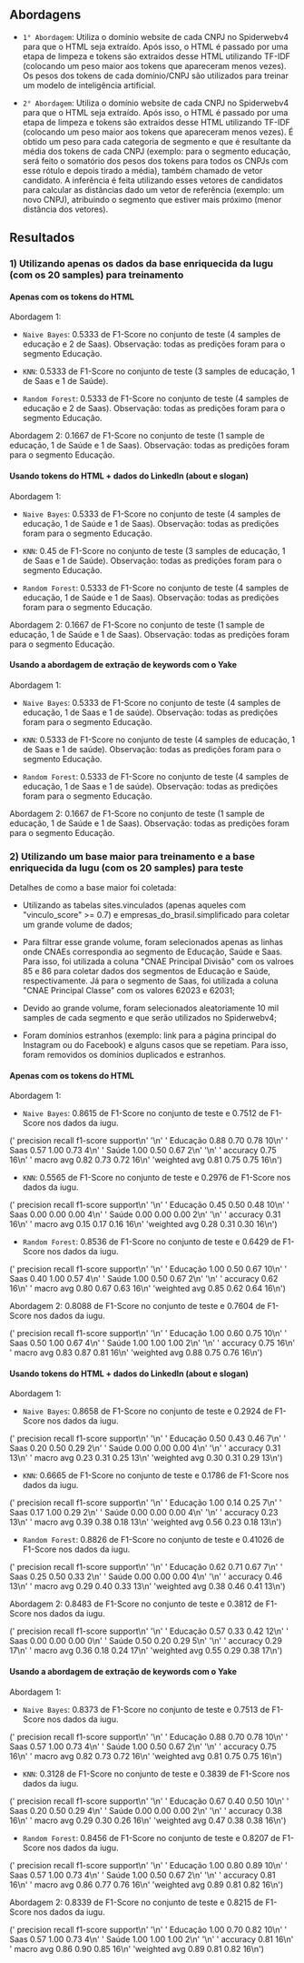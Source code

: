 ## Abordagens

* `1° Abordagem`: Utiliza o domínio website de cada CNPJ no Spiderwebv4 para que o HTML seja extraído. Após isso, o HTML é passado por uma etapa de limpeza e tokens são extraídos desse HTML utilizando TF-IDF (colocando um peso maior aos tokens que apareceram menos vezes). Os pesos dos tokens de cada domínio/CNPJ são utilizados para treinar um modelo de inteligência artificial.

* `2° Abordagem`: Utiliza o domínio website de cada CNPJ no Spiderwebv4 para que o HTML seja extraído. Após isso, o HTML é passado por uma etapa de limpeza e tokens são extraídos desse HTML utilizando TF-IDF (colocando um peso maior aos tokens que apareceram menos vezes). É obtido um peso para cada categoria de segmento e que é resultante da média dos tokens de cada CNPJ (exemplo: para o segmento educação, será feito o somatório dos pesos dos tokens para todos os CNPJs com esse rótulo e depois tirado a média), também chamado de vetor candidato. A inferência é feita utilizando esses vetores de candidatos para calcular as distâncias dado um vetor de referência (exemplo: um novo CNPJ), atribuindo o segmento que estiver mais próximo (menor distância dos vetores).

## Resultados

### 1) Utilizando apenas os dados da base enriquecida da Iugu (com os 20 samples) para treinamento

#### Apenas com os tokens do HTML

Abordagem 1:

* `Naive Bayes`: 0.5333 de F1-Score no conjunto de teste (4 samples de educação e 2 de Saas). Observação: todas as predições foram para o segmento Educação.

* `KNN`: 0.5333 de F1-Score no conjunto de teste (3 samples de educação, 1 de Saas e 1 de Saúde).

* `Random Forest`: 0.5333 de F1-Score no conjunto de teste (4 samples de educação e 2 de Saas). Observação: todas as predições foram para o segmento Educação.

Abordagem 2: 0.1667 de F1-Score no conjunto de teste (1 sample de educação, 1 de Saúde e 1 de Saas). Observação: todas as predições foram para o segmento Educação.

#### Usando tokens do HTML + dados do LinkedIn (about e slogan)

Abordagem 1:

* `Naive Bayes`: 0.5333 de F1-Score no conjunto de teste (4 samples de educação, 1 de Saúde e 1 de Saas). Observação: todas as predições foram para o segmento Educação.

* `KNN`: 0.45 de F1-Score no conjunto de teste (3 samples de educação, 1 de Saas e 1 de Saúde). Observação: todas as predições foram para o segmento Educação.

* `Random Forest`: 0.5333 de F1-Score no conjunto de teste (4 samples de educação, 1 de Saúde e 1 de Saas). Observação: todas as predições foram para o segmento Educação.

Abordagem 2: 0.1667 de F1-Score no conjunto de teste (1 sample de educação, 1 de Saúde e 1 de Saas). Observação: todas as predições foram para o segmento Educação.

#### Usando a abordagem de extração de keywords com o Yake

Abordagem 1:

* `Naive Bayes`: 0.5333 de F1-Score no conjunto de teste (4 samples de educação, 1 de Saas e 1 de saúde). Observação: todas as predições foram para o segmento Educação.

* `KNN`: 0.5333 de F1-Score no conjunto de teste (4 samples de educação, 1 de Saas e 1 de saúde). Observação: todas as predições foram para o segmento Educação.

* `Random Forest`: 0.5333 de F1-Score no conjunto de teste (4 samples de educação, 1 de Saas e 1 de saúde). Observação: todas as predições foram para o segmento Educação.

Abordagem 2: 0.1667 de F1-Score no conjunto de teste (1 sample de educação, 1 de Saúde e 1 de Saas). Observação: todas as predições foram para o segmento Educação.

### 2) Utilizando um base maior para treinamento e a base enriquecida da Iugu (com os 20 samples) para teste

Detalhes de como a base maior foi coletada:

* Utilizando as tabelas sites.vinculados (apenas aqueles com "vinculo_score" >= 0.7) e empresas_do_brasil.simplificado para coletar um grande volume de dados;

* Para filtrar esse grande volume, foram selecionados apenas as linhas onde CNAEs correspondia ao segmento de Educação, Saúde e Saas. Para isso, foi utilizada a coluna "CNAE Principal Divisão" com os valroes 85 e 86 para coletar dados dos segmentos de Educação e Saúde, respectivamente. Já para o segmento de Saas, foi utilizada a coluna "CNAE Principal Classe" com os valores 62023 e 62031;

* Devido ao grande volume, foram selecionados aleatoriamente 10 mil samples de cada segmento e que serão utilizados no Spiderwebv4;

* Foram domínios estranhos (exemplo: link para a página principal do Instagram ou do Facebook) e alguns casos que se repetiam. Para isso, foram removidos os domínios duplicados e estranhos.

#### Apenas com os tokens do HTML

Abordagem 1:

* `Naive Bayes`: 0.8615 de F1-Score no conjunto de teste e 0.7512 de F1-Score nos dados da iugu.

('              precision    recall  f1-score   support\n'
 '\n'
 '    Educação       0.88      0.70      0.78        10\n'
 '        Saas       0.57      1.00      0.73         4\n'
 '       Saúde       1.00      0.50      0.67         2\n'
 '\n'
 '    accuracy                           0.75        16\n'
 '   macro avg       0.82      0.73      0.72        16\n'
 'weighted avg       0.81      0.75      0.75        16\n')

* `KNN`: 0.5565 de F1-Score no conjunto de teste e 0.2976 de F1-Score nos dados da iugu.

('              precision    recall  f1-score   support\n'
 '\n'
 '    Educação       0.45      0.50      0.48        10\n'
 '        Saas       0.00      0.00      0.00         4\n'
 '       Saúde       0.00      0.00      0.00         2\n'
 '\n'
 '    accuracy                           0.31        16\n'
 '   macro avg       0.15      0.17      0.16        16\n'
 'weighted avg       0.28      0.31      0.30        16\n')

* `Random Forest`: 0.8536 de F1-Score no conjunto de teste e 0.6429 de F1-Score nos dados da iugu.

('              precision    recall  f1-score   support\n'
 '\n'
 '    Educação       1.00      0.50      0.67        10\n'
 '        Saas       0.40      1.00      0.57         4\n'
 '       Saúde       1.00      0.50      0.67         2\n'
 '\n'
 '    accuracy                           0.62        16\n'
 '   macro avg       0.80      0.67      0.63        16\n'
 'weighted avg       0.85      0.62      0.64        16\n')

Abordagem 2: 0.8088 de F1-Score no conjunto de teste e 0.7604 de F1-Score nos dados da iugu.

('              precision    recall  f1-score   support\n'
 '\n'
 '    Educação       1.00      0.60      0.75        10\n'
 '        Saas       0.50      1.00      0.67         4\n'
 '       Saúde       1.00      1.00      1.00         2\n'
 '\n'
 '    accuracy                           0.75        16\n'
 '   macro avg       0.83      0.87      0.81        16\n'
 'weighted avg       0.88      0.75      0.76        16\n')

#### Usando tokens do HTML + dados do LinkedIn (about e slogan)

Abordagem 1:

* `Naive Bayes`: 0.8658 de F1-Score no conjunto de teste e 0.2924 de F1-Score nos dados da iugu.

('              precision    recall  f1-score   support\n'
 '\n'
 '    Educação       0.50      0.43      0.46         7\n'
 '        Saas       0.20      0.50      0.29         2\n'
 '       Saúde       0.00      0.00      0.00         4\n'
 '\n'
 '    accuracy                           0.31        13\n'
 '   macro avg       0.23      0.31      0.25        13\n'
 'weighted avg       0.30      0.31      0.29        13\n')

* `KNN`: 0.6665 de F1-Score no conjunto de teste e 0.1786 de F1-Score nos dados da iugu.

('              precision    recall  f1-score   support\n'
 '\n'
 '    Educação       1.00      0.14      0.25         7\n'
 '        Saas       0.17      1.00      0.29         2\n'
 '       Saúde       0.00      0.00      0.00         4\n'
 '\n'
 '    accuracy                           0.23        13\n'
 '   macro avg       0.39      0.38      0.18        13\n'
 'weighted avg       0.56      0.23      0.18        13\n')

* `Random Forest`: 0.8826 de F1-Score no conjunto de teste e 0.41026 de F1-Score nos dados da iugu.

('              precision    recall  f1-score   support\n'
 '\n'
 '    Educação       0.62      0.71      0.67         7\n'
 '        Saas       0.25      0.50      0.33         2\n'
 '       Saúde       0.00      0.00      0.00         4\n'
 '\n'
 '    accuracy                           0.46        13\n'
 '   macro avg       0.29      0.40      0.33        13\n'
 'weighted avg       0.38      0.46      0.41        13\n')

Abordagem 2: 0.8483 de F1-Score no conjunto de teste e 0.3812 de F1-Score nos dados da iugu.

('              precision    recall  f1-score   support\n'
 '\n'
 '    Educação       0.57      0.33      0.42        12\n'
 '        Saas       0.00      0.00      0.00         0\n'
 '       Saúde       0.50      0.20      0.29         5\n'
 '\n'
 '    accuracy                           0.29        17\n'
 '   macro avg       0.36      0.18      0.24        17\n'
 'weighted avg       0.55      0.29      0.38        17\n')

#### Usando a abordagem de extração de keywords com o Yake

Abordagem 1:

* `Naive Bayes`: 0.8373 de F1-Score no conjunto de teste e 0.7513 de F1-Score nos dados da iugu.

('              precision    recall  f1-score   support\n'
 '\n'
 '    Educação       0.88      0.70      0.78        10\n'
 '        Saas       0.57      1.00      0.73         4\n'
 '       Saúde       1.00      0.50      0.67         2\n'
 '\n'
 '    accuracy                           0.75        16\n'
 '   macro avg       0.82      0.73      0.72        16\n'
 'weighted avg       0.81      0.75      0.75        16\n')

* `KNN`: 0.3128 de F1-Score no conjunto de teste e 0.3839 de F1-Score nos dados da iugu.

('              precision    recall  f1-score   support\n'
 '\n'
 '    Educação       0.67      0.40      0.50        10\n'
 '        Saas       0.20      0.50      0.29         4\n'
 '       Saúde       0.00      0.00      0.00         2\n'
 '\n'
 '    accuracy                           0.38        16\n'
 '   macro avg       0.29      0.30      0.26        16\n'
 'weighted avg       0.47      0.38      0.38        16\n')

* `Random Forest`: 0.8456 de F1-Score no conjunto de teste e 0.8207 de F1-Score nos dados da iugu.

('              precision    recall  f1-score   support\n'
 '\n'
 '    Educação       1.00      0.80      0.89        10\n'
 '        Saas       0.57      1.00      0.73         4\n'
 '       Saúde       1.00      0.50      0.67         2\n'
 '\n'
 '    accuracy                           0.81        16\n'
 '   macro avg       0.86      0.77      0.76        16\n'
 'weighted avg       0.89      0.81      0.82        16\n')

Abordagem 2: 0.8339 de F1-Score no conjunto de teste e 0.8215 de F1-Score nos dados da iugu.

('              precision    recall  f1-score   support\n'
 '\n'
 '    Educação       1.00      0.70      0.82        10\n'
 '        Saas       0.57      1.00      0.73         4\n'
 '       Saúde       1.00      1.00      1.00         2\n'
 '\n'
 '    accuracy                           0.81        16\n'
 '   macro avg       0.86      0.90      0.85        16\n'
 'weighted avg       0.89      0.81      0.82        16\n')